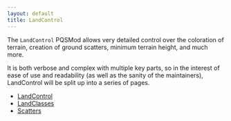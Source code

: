 ```yaml
---
layout: default
title: LandControl
---
```


The `LandControl` PQSMod allows very detailed control over the coloration of terrain, creation of ground scatters, minimum terrain height, and much more.

It is both verbose and complex with multiple key parts, so in the interest of ease of use and readability (as well as the sanity of the maintainers), LandControl will be split up into a series of pages.

* [LandControl]( /Syntax/PQSMods/LandControl/LandControl)
* [LandClasses]( /Syntax/PQSMods/LandControl/LandClasses)
* [Scatters]( /Syntax/PQSMods/LandControl/Scatters)

